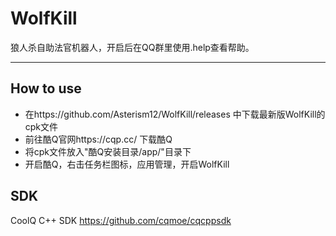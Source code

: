 # WolfKill
狼人杀自助法官机器人，开启后在QQ群里使用.help查看帮助。

---

## How to use
* 在https://github.com/Asterism12/WolfKill/releases 中下载最新版WolfKill的cpk文件  
* 前往酷Q官网https://cqp.cc/ 下载酷Q  
* 将cpk文件放入"酷Q安装目录/app/"目录下  
* 开启酷Q，右击任务栏图标，应用管理，开启WolfKill

## SDK
CoolQ C++ SDK https://github.com/cqmoe/cqcppsdk
